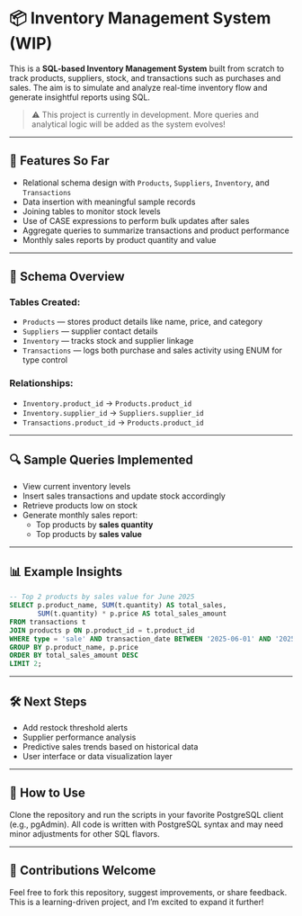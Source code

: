 # 📦 Inventory Management System (WIP)

This is a **SQL-based Inventory Management System** built from scratch to track products, suppliers, stock, and transactions such as purchases and sales. The aim is to simulate and analyze real-time inventory flow and generate insightful reports using SQL.

> ⚠️ This project is currently in development. More queries and analytical logic will be added as the system evolves!

---

## 📌 Features So Far

- Relational schema design with `Products`, `Suppliers`, `Inventory`, and `Transactions`
- Data insertion with meaningful sample records
- Joining tables to monitor stock levels
- Use of CASE expressions to perform bulk updates after sales
- Aggregate queries to summarize transactions and product performance
- Monthly sales reports by product quantity and value

---

## 🧱 Schema Overview

### Tables Created:
- `Products` — stores product details like name, price, and category
- `Suppliers` — supplier contact details
- `Inventory` — tracks stock and supplier linkage
- `Transactions` — logs both purchase and sales activity using ENUM for type control

### Relationships:
- `Inventory.product_id` → `Products.product_id`
- `Inventory.supplier_id` → `Suppliers.supplier_id`
- `Transactions.product_id` → `Products.product_id`

---

## 🔍 Sample Queries Implemented

- View current inventory levels
- Insert sales transactions and update stock accordingly
- Retrieve products low on stock
- Generate monthly sales report:
  - Top products by **sales quantity**
  - Top products by **sales value**

---

## 📊 Example Insights

```sql
-- Top 2 products by sales value for June 2025
SELECT p.product_name, SUM(t.quantity) AS total_sales, 
       SUM(t.quantity) * p.price AS total_sales_amount
FROM transactions t
JOIN products p ON p.product_id = t.product_id
WHERE type = 'sale' AND transaction_date BETWEEN '2025-06-01' AND '2025-06-30'
GROUP BY p.product_name, p.price
ORDER BY total_sales_amount DESC
LIMIT 2;
```

---

## 🛠️ Next Steps

- Add restock threshold alerts
- Supplier performance analysis
- Predictive sales trends based on historical data
- User interface or data visualization layer

---

## 📁 How to Use

Clone the repository and run the scripts in your favorite PostgreSQL client (e.g., pgAdmin). All code is written with PostgreSQL syntax and may need minor adjustments for other SQL flavors.

---

## 🤝 Contributions Welcome

Feel free to fork this repository, suggest improvements, or share feedback. This is a learning-driven project, and I’m excited to expand it further!
